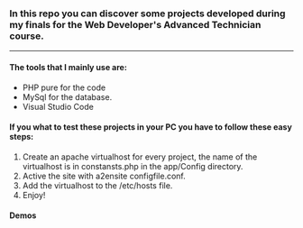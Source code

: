 ### In this repo you can discover some projects developed during my finals for the Web Developer's Advanced Technician course.
----------

#### The tools that I mainly use are:
- PHP pure for the code
- MySql for the database.
- Visual Studio Code

#### If you what to test these projects in your PC you have to follow these easy steps:
1. Create an apache virtualhost for every project, the name of the virtualhost is in constansts.php in the app/Config directory.
2. Active the site with a2ensite configfile.conf.
3. Add the virtualhost to the /etc/hosts file.
4. Enjoy!

#### Demos




